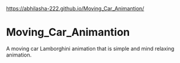 https://abhilasha-222.github.io/Moving_Car_Animantion/
# Moving_Car_Animantion
A moving car Lamborghini animation  that is simple and mind relaxing  animation.
